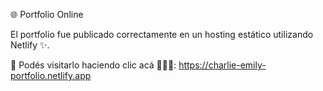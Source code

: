 🌐 Portfolio Online

El portfolio fue publicado correctamente en un hosting estático utilizando Netlify ✨.

🔗 Podés visitarlo haciendo clic acá 💜👩‍💻:
https://charlie-emily-portfolio.netlify.app
